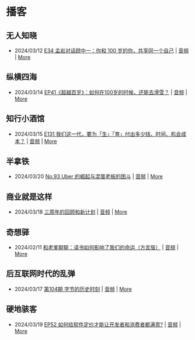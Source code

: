 # 播客

## 无人知晓
- 2024/03/12 [E34 孟岩对话顾中一：你和 100 岁的你，共享同一个自己](https://www.xiaoyuzhoufm.com/episode/65effcb5421188fe6adc9f41) | [音频](https://dts-api.xiaoyuzhoufm.com/track/611719d3cb0b82e1df0ad29e/65effcb5421188fe6adc9f41/media.xyzcdn.net/lmrDHW9ykqTLnzJhhyFDBFdUQ27Z.m4a) | [More](channels/%E6%97%A0%E4%BA%BA%E7%9F%A5%E6%99%93.md)

## 纵横四海
- 2024/03/14 [EP41《超越百岁》：如何在100岁的时候，还能去滑雪？](https://www.ximalaya.com/sound/714108095) | [音频](https://audio.xmcdn.com/storages/99b1-audiofreehighqps/0C/1E/GKwRIasJyJLLCM1d6gK3cBCP.m4a) | [More](channels/%E7%BA%B5%E6%A8%AA%E5%9B%9B%E6%B5%B7.md)

## 知行小酒馆
- 2024/03/15 [E131 我们这一代，要为「生」「育」付出多少钱、时间、机会成本？](https://www.xiaoyuzhoufm.com/episode/65f3bb1b696bd9a8794ec777) | [音频](https://dts-api.xiaoyuzhoufm.com/track/6013f9f58e2f7ee375cf4216/65f3bb1b696bd9a8794ec777/media.xyzcdn.net/lhc0cWnxKZr73oAGopD_CBOjCl6A.m4a) | [More](channels/%E7%9F%A5%E8%A1%8C%E5%B0%8F%E9%85%92%E9%A6%86.md)

## 半拿铁
- 2024/03/20 [No.93 Uber 的崛起与混蛋老板的困斗](https://www.ximalaya.com/sound/715963846) | [音频](https://dl.wavpub.com/item/227_31598304_0507.m4a) | [More](channels/%E5%8D%8A%E6%8B%BF%E9%93%81.md)

## 商业就是这样
- 2024/03/18 [三周年的回顾和新计划](https://www.ximalaya.com/sound/715349949) | [音频](https://audio.xmcdn.com/storages/9fea-audiofreehighqps/AA/4A/GKwRIMAJzX8lAAXhZAK5Rs3p-aacv2-48K.m4a) | [More](channels/%E5%95%86%E4%B8%9A%E5%B0%B1%E6%98%AF%E8%BF%99%E6%A0%B7.md)

## 奇想驿
- 2024/02/11 [和老爹聊聊：读书如何影响了我们的命运（方言版）](https://www.xiaoyuzhoufm.com/episode/65c839a90bef6c2074d27174) | [音频](https://dts-api.xiaoyuzhoufm.com/track/6034daea97755b8fc9c66480/65c839a90bef6c2074d27174/media.xyzcdn.net/ljFv7ZFgmiyNZuNiYLWTh8I-KQ6F.m4a) | [More](channels/%E5%A5%87%E6%83%B3%E9%A9%BF.md)

## 后互联网时代的乱弹
- 2024/03/17 [第104期 字节的历史时刻](https://hosting.wavpub.cn/pie/ep104/) | [音频](https://tk.wavpub.com/WPDL_DZGEtUuYgtYmuJWqXgpfuaDdUANWwmxureCAbdMhXsgxkQkavyKKBLqEEG-65.mp3) | [More](channels/%E5%90%8E%E4%BA%92%E8%81%94%E7%BD%91%E6%97%B6%E4%BB%A3%E7%9A%84%E4%B9%B1%E5%BC%B9.md)

## 硬地骇客
- 2024/03/19 [EP52 如何给软件定价才能让开发者和消费者都满意?](https://www.xiaoyuzhoufm.com/episode/65f9a00a696bd9a8792a2166) | [音频](https://dts-api.xiaoyuzhoufm.com/track/640ee2438be5d40013fe4a87/65f9a00a696bd9a8792a2166/media.xyzcdn.net/lu1ree5pU2saT_OOq5ZueJlwct_e.m4a) | [More](channels/%E7%A1%AC%E5%9C%B0%E9%AA%87%E5%AE%A2.md)


